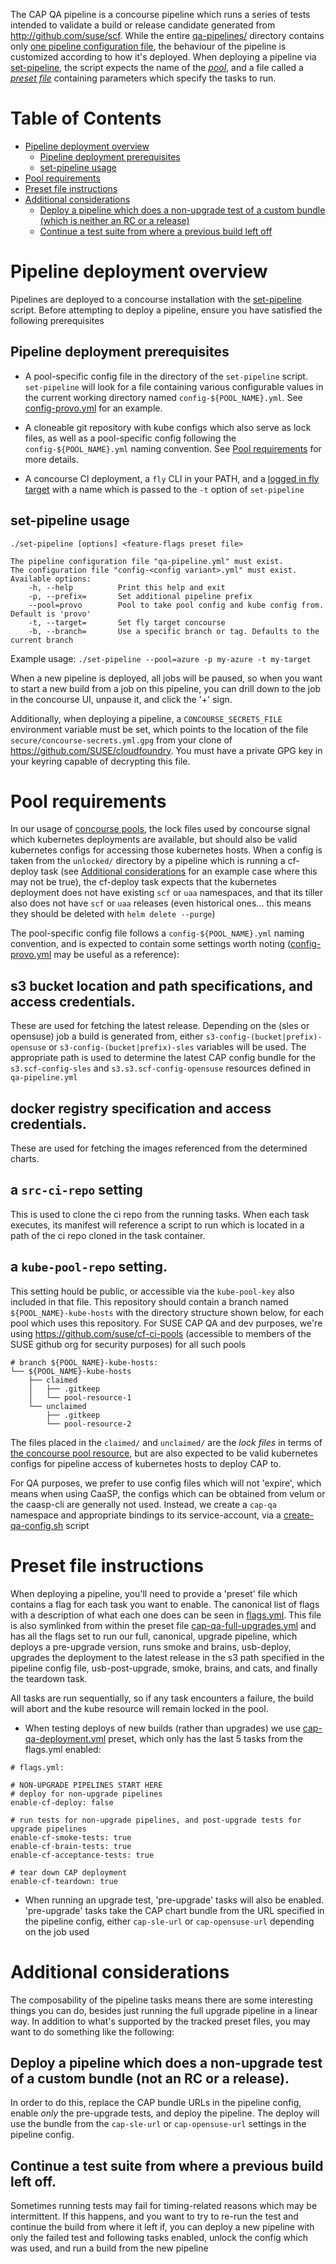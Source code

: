 The CAP QA pipeline is a concourse pipeline which runs a series of tests intended to validate a build or release candidate generated from http://github.com/suse/scf. While the entire [qa-pipelines/](./) directory contains only [one pipeline configuration file](qa-pipeline.yml), the behaviour of the pipeline is customized according to how it's deployed. When deploying a pipeline via [set-pipeline](set-pipeline), the script expects the name of the [_pool_](#pool-requirements), and a file called a [_preset file_](#preset-file-instructions) containing parameters which specify the tasks to run.

Table of Contents
=================

  * [Pipeline deployment overview](#pipeline-deployment-overview)
    * [Pipeline deployment prerequisites](#pipeline-deployment-prerequisites)
    * [set-pipeline usage](#set-pipeline-usage)
  * [Pool requirements](#pool-requirements)
  * [Preset file instructions](#preset-file-instructions)
  * [Additional considerations](#additional-considerations)
    * [Deploy a pipeline which does a non-upgrade test of a custom bundle (which is neither an RC or a release)](#deploy-a-pipeline-which-does-a-non-upgrade-test-of-a-custom-bundle-not-an-rc-or-a-release)
    * [Continue a test suite from where a previous build left off](#continue-a-test-suite-from-where-a-previous-build-left-off)

# Pipeline deployment overview

Pipelines are deployed to a concourse installation with the [set-pipeline](qa-pipelines/set-pipeline) script. Before attempting to deploy a pipeline, ensure you have satisfied the following prerequisites

## Pipeline deployment prerequisites

- A pool-specific config file in the directory of the `set-pipeline` script. `set-pipeline` will look for a file containing various configurable values in the current working directory named `config-${POOL_NAME}.yml`. See [config-provo.yml](config-provo.yml) for an example.
  
- A cloneable git repository with kube configs which also serve as lock files, as well as a pool-specific config following the `config-${POOL_NAME}.yml` naming convention. See [Pool requirements](#pool-requirements) for more details.

- A concourse CI deployment, a `fly` CLI in your PATH, and a [logged in fly target](https://concourse-ci.org/fly.html#fly-login) with a name which is passed to the `-t` option of `set-pipeline`

## set-pipeline usage

```
./set-pipeline [options] <feature-flags preset file>

The pipeline configuration file "qa-pipeline.yml" must exist.
The configuration file "config-<config variant>.yml" must exist.
Available options:
    -h, --help          Print this help and exit
    -p, --prefix=       Set additional pipeline prefix
    --pool=provo        Pool to take pool config and kube config from. Default is 'provo' 
    -t, --target=       Set fly target concourse
    -b, --branch=       Use a specific branch or tag. Defaults to the current branch
```

Example usage:
    `./set-pipeline --pool=azure -p my-azure -t my-target`

When a new pipeline is deployed, all jobs will be paused, so when you want to start a new build from a job on this pipeline, you can drill down to the job in the concourse UI, unpause it, and click the '+' sign.

Additionally, when deploying a pipeline, a `CONCOURSE_SECRETS_FILE` environment variable must be set, which points to the location of the file `secure/concourse-secrets.yml.gpg` from your clone of https://github.com/SUSE/cloudfoundry. You must have a private GPG key in your keyring capable of decrypting this file.

# Pool requirements

In our usage of [concourse pools](https://github.com/concourse/pool-resource), the lock files used by concourse signal which kubernetes deployments are available, but should also be valid kubernetes configs for accessing those kubernetes hosts. When a config is taken from the `unlocked/` directory by a pipeline which is running a cf-deploy task (see [Additional considerations](#additional-considerations) for an example case where this may not be true), the cf-deploy task expects that the kubernetes deployment does not have existing `scf` or `uaa` namespaces, and that its tiller also does not have `scf` or `uaa` releases (even historical ones... this means they should be deleted with `helm delete --purge`)

The pool-specific config file follows a `config-${POOL_NAME}.yml` naming convention, and is expected to contain some settings worth noting ([config-provo.yml](config-provo.yml) may be useful as a reference):

## s3 bucket location and path specifications, and access credentials.
These are used for fetching the latest release. Depending on the (sles or opensuse) job a build is generated from, either `s3-config-(bucket|prefix)-opensuse` or `s3-config-(bucket|prefix)-sles` variables will be used. The appropriate path is used to determine the latest CAP config bundle for the `s3.scf-config-sles` and `s3.s3.scf-config-opensuse` resources defined in `qa-pipeline.yml`
## docker registry specification and access credentials.
These are used for fetching the images referenced from the determined charts.
## a `src-ci-repo` setting
This is used to clone the ci repo from the running tasks. When each task executes, its manifest will reference a script to run which is located in a path of the ci repo cloned in the task container.
## a `kube-pool-repo` setting.
This setting hould be public, or accessible via the `kube-pool-key` also included in that file. This repository should contain a branch named `${POOL_NAME}-kube-hosts` with the directory structure shown below, for each pool which uses this repository. For SUSE CAP QA and dev purposes, we're using https://github.com/suse/cf-ci-pools (accessible to members of the SUSE github org for security purposes) for all such pools

```
# branch ${POOL_NAME}-kube-hosts:
└── ${POOL_NAME}-kube-hosts
    ├── claimed
    │   ├── .gitkeep
    │   └── pool-resource-1
    └── unclaimed
        ├── .gitkeep
        └── pool-resource-2
```

The files placed in the `claimed/` and `unclaimed/` are the *lock files* in terms of [the concourse pool resource](https://github.com/concourse/pool-resource#git-repository-structure), but are also expected to be valid kubernetes configs for pipeline access of kubernetes hosts to deploy CAP to. 

For QA purposes, we prefer to use config files which will not 'expire', which means when using CaaSP, the configs which can be obtained from velum or the caasp-cli are generally not used. Instead, we create a `cap-qa` namespace and appropriate bindings to its service-account, via a [create-qa-config.sh](../qa-tools/create-qa-config.sh) script

# Preset file instructions

When deploying a pipeline, you'll need to provide a 'preset' file which contains a flag for each task you want to enable. The canonical list of flags with a description of what each one does can be seen in [flags.yml](flags.yml). This file is also symlinked from within the preset file [cap-qa-full-upgrades.yml](pipeline-presets/cap-qa-full-upgrades.yml) and has all the flags set to run our full, canonical, upgrade pipeline, which deploys a pre-upgrade version, runs smoke and brains, usb-deploy, upgrades the deployment to the latest release in the s3 path specified in the pipeline config file, usb-post-upgrade, smoke, brains, and cats, and finally the teardown task.

All tasks are run sequentially, so if any task encounters a failure, the build will abort and the kube resource will remain locked in the pool.

- When testing deploys of new builds (rather than upgrades) we use [cap-qa-deployment.yml](pipeline-presets/cap-qa-deployment.yml) preset, which only has the last 5 tasks from the flags.yml enabled:
```
# flags.yml:

# NON-UPGRADE PIPELINES START HERE
# deploy for non-upgrade pipelines
enable-cf-deploy: false

# run tests for non-upgrade pipelines, and post-upgrade tests for upgrade pipelines
enable-cf-smoke-tests: true
enable-cf-brain-tests: true
enable-cf-acceptance-tests: true

# tear down CAP deployment
enable-cf-teardown: true
```
- When running an upgrade test, 'pre-upgrade' tasks will also be enabled. 'pre-upgrade' tasks take the CAP chart bundle from the URL specified in the pipeline config, either `cap-sle-url` or `cap-opensuse-url` depending on the job used 


# Additional considerations

The composability of the pipeline tasks means there are some interesting things you can do, besides just running the full upgrade pipeline in a linear way. In addition to what's supported by the tracked preset files, you may want to do something like the following:

## Deploy a pipeline which does a non-upgrade test of a custom bundle (not an RC or a release).
In order to do this, replace the CAP bundle URLs in the pipeline config, enable *only* the pre-upgrade tests, and deploy the pipeline. The deploy will use the bundle from the `cap-sle-url` or `cap-opensuse-url` settings in the pipeline config.
## Continue a test suite from where a previous build left off.
Sometimes running tests may fail for timing-related reasons which may be intermittent. If this happens, and you want to try to re-run the test and continue the build from where it left if, you can deploy a new pipeline with only the failed test and following tasks enabled, unlock the config which was used, and run a build from the new pipeline
